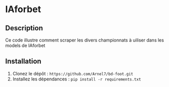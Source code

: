 # IAforbet

## Description

Ce code illustre comment scraper les divers championnats à uiliser dans les models de IAforbet

## Installation

1. Clonez le dépôt : `https://github.com/Arnel7/bd-foot.git`
2. Installez les dépendances : `pip install -r requirements.txt`
